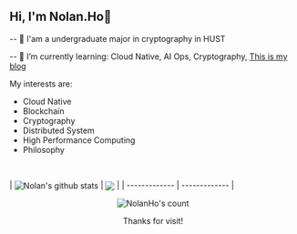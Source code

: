## Hi, I'm Nolan.Ho👋
  
-- 🔭 I'am a undergraduate major in cryptography in HUST

-- 🌱 I’m currently learning: Cloud Native, AI Ops, Cryptography, [This is my blog](https://16bit-sensation.com/)


  My interests are:
- Cloud Native
- Blockchain
- Cryptography
- Distributed System
- High Performance Computing
- Philosophy

<br/>


| <img align="center" src="https://github-readme-stats.vercel.app/api?username=NolanHo&count_private=true&show_icons=true&hide_border=true" alt="Nolan's github stats" /> 
| <img align="center" src="https://github-readme-stats.vercel.app/api/top-langs/?username=NolanHo&hide=Assembly&layout=compact&hide_border=true" /> |
| ------------- | ------------- |
<div align="center">
  <img src="https://profile-counter.glitch.me/NolanHo/count.svg" alt="NolanHo's count"/>
  <p>Thanks for visit!</p>
</div>
